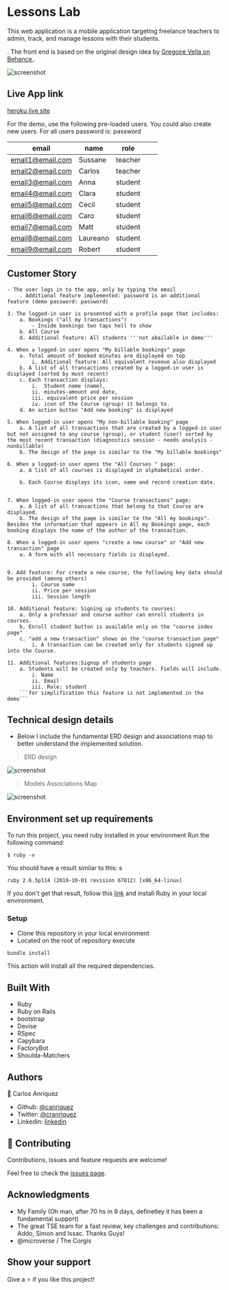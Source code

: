 # Lessons Lab

This web application is a mobile application targeting freelance teachers to admin, track, and manage lessons with their students.

. The front end is based on the original design idea by [Gregoire Vella on Behance ](https://www.behance.net/gallery/19759151/Snapscan-iOs-design-and-branding?tracking_source=).


![screenshot](app_screenshot.png)

## Live App link

[heroku live site](https://shrouded-plains-92148.herokuapp.com/)

For the demo, use the following pre-loaded users. You could also create new users. For all users password is: password

| email            | name    | role    |   |   |
|------------------|---------|---------|---|---|
| email1@email.com | Sussane | teacher |   |   |
| email2@email.com | Carlos  | teacher |   |   |
| email3@email.com | Anna    | student |   |   |
| email4@email.com | Clara   | student |   |   |
| email5@email.com | Cecil   | student |   |   |
| email6@email.com | Caro    | student |   |   |
| email7@email.com | Matt    | student |   |   |
| email8@email.com | Laureano| student |   |   |
| email9@email.com | Robert  | student |   |   |

## Customer Story

    - The user logs in to the app, only by typing the email
        . Additional feature implemented: password is an additional feature (demo password: password)
        
    3. The logged-in user is presented with a profile page that includes:
        a. Bookings ("all my transactions")
            - Inside bookings two taps hell to show  
        b. All Course 
        d. Additional feature: All students '''not abailable in demo'''

    4. When a logged-in user opens "My billable bookings" page
        a. Total amount of booked minutes are displayed on top
            i. Additional feature: All equivalent revenue also displayed
        b. A list of all transactions created by a logged-in user is displayed (sorted by most recent)
        c. Each transaction displays:
            i.  Student name (name), 
            ii. minutes-amount and date, 
            iii. equivalent price per session 
            iv. icon of the Course (group) it belongs to.
        d. An action button "Add new booking" is displayed
    
    5. When logged-in user opens "My non-billable booking" page
        a. A list of all transactions that are created by a logged-in user but not assigned to any course (group), or student (user) sorted by the most recent transaction (diagnostics session - needs analysis - nonbillable)
        b. The design of the page is similar to the "My billable bookings"

    6. When a logged-in user opens the "All Courses " page:
        a. A list of all courses is displayed in alphabetical order.
            
        b. Each Course displays its icon, name and record creation date.

    
    7. When logged-in user opens the "Course transactions" page:
        a. A list of all transactions that belong to that Course are displayed.
        b. The design of the page is similar to the "All my bookings". Besides the information that appears in All my Bookings page, each booking displays the name of the author of the transaction.

    8. When a logged-in user opens "create a new course" or "Add new transaction" page
        a. A form with all necessary fields is displayed.

        
    9. Add feature: For create a new course, the following key data should be provided (among others)
            i. Course name
            ii. Price per session
            iii. Session length
            
    10. Additional feature: Signing up students to courses:
        a. Only a professor and course author can enroll students in courses.
        b. Enroll student button is available only on the "course index page"
        c. "add a new transaction" shows on the "course transaction page"
            i. A transaction can be created only for students signed up into the Course.
            
    11. Additional features:Signup of students page
        a. Students will be created only by teachers. Fields will include.
            i. Name
            ii. Email
            iii. Role: student
        ```for simplification this feature is not implemented in the demo```

## Technical design details

- Below I include the fundamental ERD design and associations map to better understand the implemented solution.

> ERD design

![screenshot](erd.png)


> Models Associations Map


![screenshot](mam.png)



## Environment set up requirements

To run this project, you need ruby installed in your environment
Run the following command:

```
$ ruby -v
```

You should have a result similar to this:
s
```
ruby 2.6.5p114 (2019-10-01 revision 67812) [x86_64-linux]
```

If you don't get that result, follow this [link](https://www.ruby-lang.org/en/documentation/installation/) and install Ruby in your local environment.

### Setup
- Clone this repository in your local environment
- Located on the root of repository execute 

```bundle install``` 
 
This action will install all the required dependencies. 

## Built With

- Ruby
- Ruby on Rails
- bootstrap
- Devise
- RSpec
- Capybara
- FactoryBot
- Shoulda-Matchers


## Authors

👤 Carlos Anriquez

- Github: [@canriquez](https://github.com/canriquez)
- Twitter: [@cranriquez](https://twitter.com/cranriquez)
- Linkedin: [linkedin](https://www.linkedin.com/in/carlosanriquez/)

## 🤝 Contributing

Contributions, issues and feature requests are welcome!

Feel free to check the [issues page](issues/).

## Acknowledgments

- My Family (Oh man, after 70 hs in 9 days, definetley it has been a fundamental support)
- The great TSE team for a fast review, key challenges and contributions: Addo, Simon and Issac. Thanks Guys!
- @microverse / The Corgis


## Show your support

Give a ⭐️ if you like this project!